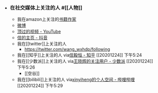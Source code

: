 - ### 在社交媒体上关注的人 #[[人物]]
    - 我在amazon上关注的[书籍作家](https://www.amazon.com/gp/profile/amzn1.account.AGINEYVSZWY4VCQKUA5GGCIBIIXQ/follows/ref=prof_o_fol_mng)
    - [微博](https://m.weibo.cn/?sudaref=www.google.com)
    - [顶过的视频 - YouTube](https://www.youtube.com/playlist?list=LL)
    - [信的主页 - 抖音](https://www.douyin.com/user/MS4wLjABAAAA9MWNarZErS4XhbEzo6wruQEJmpv2PTtvoUeMnehFJfI?showTab=like)
    - 我在[[twitter]]上关注的人
        - https://twitter.com/wang_wxhdp/following
    - 我在[[知乎]]上关注的人
via[信毅恒 - 知乎](https://www.zhihu.com/people/wang-xiao-hui-33-40/following)
[[20201224]] 下午5:24
    - 我在[[少数派]]上关注的人
via[王晓辉的关注用户 - 少数派](https://sspai.com/u/xinyiheng/follow)
[[20201224]] 下午5:26
        - [[空谷]]
    - 我在[[bilibili]]上关注的人
via[xinyiheng的个人空间 - 哔哩哔哩](https://space.bilibili.com/442698571/fans/follow)
[[20201224]] 下午5:29
